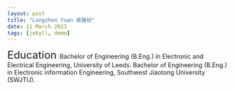```yaml
---
layout: post
title: "Longzhen Yuan 袁隆桢"
date: 11 March 2023
tags: [jekyll, demo]
---
```


<font size="5">  
    Education
</font>  
Bachelor of Engineering (B.Eng.) in Electronic and Electrical Engineering, University of Leeds.
Bachelor of Engineering (B.Eng.) in Electronic information Engineering, Southwest Jiaotong University (SWJTU).





